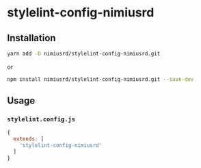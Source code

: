 # stylelint-config-nimiusrd

## Installation
```bash
yarn add -D nimiusrd/stylelint-config-nimiusrd.git
```
or
```bash
npm install nimiusrd/stylelint-config-nimiusrd.git --save-dev
```

## Usage

### `stylelint.config.js`
```js
{
  extends: [
    'stylelint-config-nimiusrd'
  ]
}
```